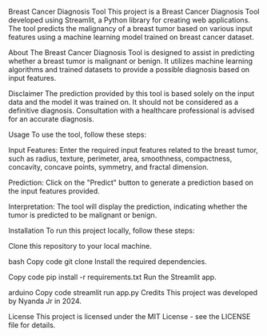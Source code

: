 
Breast Cancer Diagnosis Tool
This project is a Breast Cancer Diagnosis Tool developed using Streamlit, a Python library for creating web applications. The tool predicts the malignancy of a breast tumor based on various input features using a machine learning model trained on breast cancer dataset.

About
The Breast Cancer Diagnosis Tool is designed to assist in predicting whether a breast tumor is malignant or benign. It utilizes machine learning algorithms and trained datasets to provide a possible diagnosis based on input features.

Disclaimer
The prediction provided by this tool is based solely on the input data and the model it was trained on. It should not be considered as a definitive diagnosis. Consultation with a healthcare professional is advised for an accurate diagnosis.

Usage
To use the tool, follow these steps:

Input Features: Enter the required input features related to the breast tumor, such as radius, texture, perimeter, area, smoothness, compactness, concavity, concave points, symmetry, and fractal dimension.

Prediction: Click on the "Predict" button to generate a prediction based on the input features provided.

Interpretation: The tool will display the prediction, indicating whether the tumor is predicted to be malignant or benign.

Installation
To run this project locally, follow these steps:

Clone this repository to your local machine.

bash
Copy code
git clone 
Install the required dependencies.

Copy code
pip install -r requirements.txt
Run the Streamlit app.

arduino
Copy code
streamlit run app.py
Credits
This project was developed by Nyanda Jr in 2024.

License
This project is licensed under the MIT License - see the LICENSE file for details.

